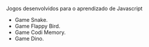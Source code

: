 Jogos desenvolvidos para o aprendizado de Javascript

- Game Snake.
- Game Flappy Bird.
- Game Codi Memory.
- Game Dino.


